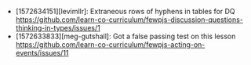 * [1572634151][levimllr]: Extraneous rows of hyphens in tables for DQ https://github.com/learn-co-curriculum/fewpjs-discussion-questions-thinking-in-types/issues/1  
* [1572633833][meg-gutshall]: Got a false passing test on this lesson https://github.com/learn-co-curriculum/fewpjs-acting-on-events/issues/11  
